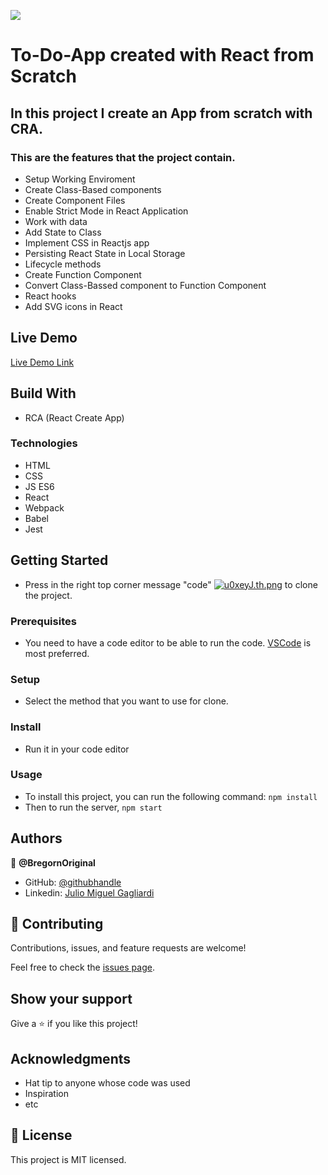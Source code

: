 ![](https://img.shields.io/badge/Microverse-blueviolet)

# To-Do-App created with React from Scratch

## In this project I create an App from scratch with CRA.

### This are the features that the project contain.

- Setup Working Enviroment
- Create Class-Based components
- Create Component Files
- Enable Strict Mode in React Application
- Work with data
- Add State to Class
- Implement CSS in Reactjs app
- Persisting React State in Local Storage
- Lifecycle methods
- Create Function Component
- Convert Class-Bassed component to Function Component
- React hooks
- Add SVG icons in React

## Live Demo

[Live Demo Link](https://62c706d372a62a08aeed7106--glistening-panda-7264af.netlify.app/)

## Build With

- RCA (React Create App)

### Technologies

- HTML 
- CSS
- JS ES6
- React
- Webpack
- Babel
- Jest

## Getting Started

- Press in the right top corner message "code" [![u0xeyJ.th.png](https://i.im.ge/2022/07/05/u0xeyJ.th.png)](https://im.ge/i/u0xeyJ) to clone the project.

### Prerequisites

- You need to have a code editor to be able to run the code. [VSCode](https://code.visualstudio.com/download) is most preferred.

### Setup

- Select the method that you want to use for clone.

### Install

- Run it in your code editor

### Usage

- To install this project, you can run the following command: `npm install`
- Then to run the server, `npm start`

## Authors

👤 **@BregornOriginal**

- GitHub: [@githubhandle](https://github.com/@BregornOriginal)
- Linkedin: [Julio Miguel Gagliardi](https://www.linkedin.com/in/julio-miguel-gagliardi-b81829197/)

## 🤝 Contributing

Contributions, issues, and feature requests are welcome!

Feel free to check the [issues page](../../issues/).

## Show your support

Give a ⭐️ if you like this project!

## Acknowledgments

- Hat tip to anyone whose code was used
- Inspiration
- etc

## 📝 License

This project is MIT licensed.
